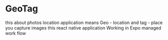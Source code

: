 # GeoTag
this about photos location application means Geo - location and tag - place you capture images
this react native application Working in Expo managed work flow

